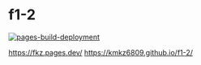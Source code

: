# f1-2
[![pages-build-deployment](https://github.com/kmkz6809/f1-2/actions/workflows/pages/pages-build-deployment/badge.svg)](https://github.com/kmkz6809/f1-2/actions/workflows/pages/pages-build-deployment)

https://fkz.pages.dev/
https://kmkz6809.github.io/f1-2/
